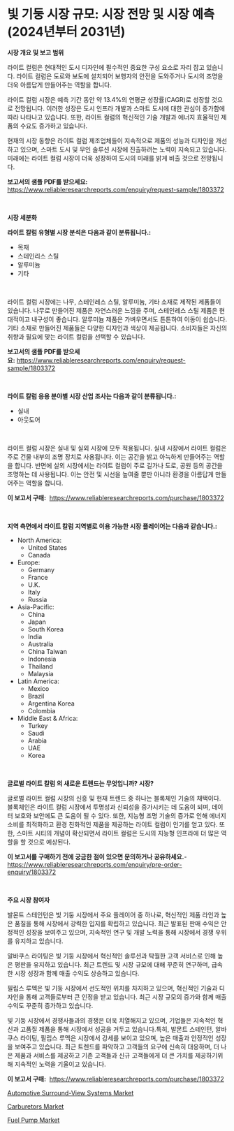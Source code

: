 <p><h1>빛 기둥 시장 규모: 시장 전망 및 시장 예측 (2024년부터 2031년)</h1></p><p><strong>시장 개요 및 보고 범위</strong></p>
<p><p>라이트 컬럼은 현대적인 도시 디자인에 필수적인 중요한 구성 요소로 자리 잡고 있습니다. 라이트 컬럼은 도로와 보도에 설치되어 보행자의 안전을 도와주거나 도시의 조명을 더욱 아름답게 만들어주는 역할을 합니다. </p><p>라이트 컬럼 시장은 예측 기간 동안 약 13.4%의 연평균 성장률(CAGR)로 성장할 것으로 전망됩니다. 이러한 성장은 도시 인프라 개발과 스마트 도시에 대한 관심이 증가함에 따라 나타나고 있습니다. 또한, 라이트 컬럼의 혁신적인 기술 개발과 에너지 효율적인 제품의 수요도 증가하고 있습니다. </p><p>현재의 시장 동향은 라이트 컬럼 제조업체들이 지속적으로 제품의 성능과 디자인을 개선하고 있으며, 스마트 도시 및 무인 솔루션 시장에 진출하려는 노력이 지속되고 있습니다. 미래에는 라이트 컬럼 시장이 더욱 성장하여 도시의 미래를 밝게 비출 것으로 전망됩니다.</p></p>
<p><strong>보고서의 샘플 PDF를 받으세요:</strong> <a href="https://www.reliableresearchreports.com/enquiry/request-sample/1803372">https://www.reliableresearchreports.com/enquiry/request-sample/1803372</a></p>
<p>&nbsp;</p>
<p><strong>시장 세분화</strong></p>
<p><strong>라이트 칼럼 유형별 시장 분석은 다음과 같이 분류됩니다.:</strong></p>
<p><ul><li>목재</li><li>스테인리스 스틸</li><li>알루미늄</li><li>기타</li></ul></p>
<p>&nbsp;</p>
<p><p>라이트 컬럼 시장에는 나무, 스테인레스 스틸, 알루미늄, 기타 소재로 제작된 제품들이 있습니다. 나무로 만들어진 제품은 자연스러운 느낌을 주며, 스테인레스 스틸 제품은 현대적이고 내구성이 좋습니다. 알루미늄 제품은 가벼우면서도 튼튼하여 이동이 쉽습니다. 기타 소재로 만들어진 제품들은 다양한 디자인과 색상이 제공됩니다. 소비자들은 자신의 취향과 필요에 맞는 라이트 컬럼을 선택할 수 있습니다.</p></p>
<p><strong>보고서의 샘플 PDF를 받으세요:</strong>&nbsp;<a href="https://www.reliableresearchreports.com/enquiry/request-sample/1803372">https://www.reliableresearchreports.com/enquiry/request-sample/1803372</a></p>
<p>&nbsp;</p>
<p><strong> 라이트 칼럼 응용 분야별 시장 산업 조사는 다음과 같이 분류됩니다.:</strong></p>
<p><ul><li>실내</li><li>아웃도어</li></ul></p>
<p>&nbsp;</p>
<p><p>라이트 컬럼 시장은 실내 및 실외 시장에 모두 적용됩니다. 실내 시장에서 라이트 컬럼은 주로 건물 내부의 조명 장치로 사용됩니다. 이는 공간을 밝고 아늑하게 만들어주는 역할을 합니다. 반면에 실외 시장에서는 라이트 컬럼이 주로 길가나 도로, 공원 등의 공간을 조명하는 데 사용됩니다. 이는 안전 및 시선을 높여줄 뿐만 아니라 환경을 아름답게 만들어주는 역할을 합니다.</p></p>
<p><strong>이 보고서 구매:</strong>&nbsp; <a href="https://www.reliableresearchreports.com/purchase/1803372">https://www.reliableresearchreports.com/purchase/1803372</a></p>
<p>&nbsp;</p>
<p><strong>지역 측면에서 라이트 칼럼 지역별로 이용 가능한 시장 플레이어는 다음과 같습니다.:</strong></p>
<p><ul>
    <li>
        North America:
        <ul>
            <li>United States</li>
            <li>Canada</li>
        </ul>
    </li>
    <li>
        Europe:
        <ul>
            <li>Germany</li>
            <li>France</li>
            <li>U.K.</li>
            <li>Italy</li>
            <li>Russia</li>
        </ul>
    </li>
    <li>
        Asia-Pacific:
        <ul>
            <li>China</li>
            <li>Japan</li>
            <li>South Korea</li>
            <li>India</li>
            <li>Australia</li>
            <li>China Taiwan</li>
            <li>Indonesia</li>
            <li>Thailand</li>
            <li>Malaysia</li>
        </ul>
    </li>
    <li>
        Latin America:
        <ul>
            <li>Mexico</li>
            <li>Brazil</li>
            <li>Argentina Korea</li>
            <li>Colombia</li>
        </ul>
    </li>
    <li>
        Middle East & Africa:
        <ul>
            <li>Turkey</li>
            <li>Saudi</li>
            <li>Arabia</li>
            <li>UAE</li>
            <li>Korea</li>
        </ul>
    </li>
    </ul></p>
<p>&nbsp;</p>
<p><strong>글로벌 라이트 칼럼 의 새로운 트렌드는 무엇입니까? 시장?</strong></p>
<p><p>글로벌 라이트 컬럼 시장의 신흥 및 현재 트렌드 중 하나는 블록체인 기술의 채택이다. 블록체인은 라이트 컬럼 시장에서 투명성과 신뢰성을 증가시키는 데 도움이 되며, 데이터 보호와 보안에도 큰 도움이 될 수 있다. 또한, 지능형 조명 기술의 증가로 인해 에너지 소비를 최적화하고 환경 친화적인 제품을 제공하는 라이트 컬럼이 인기를 얻고 있다. 또한, 스마트 시티의 개념이 확산되면서 라이트 컬럼은 도시의 지능형 인프라에 더 많은 역할을 할 것으로 예상된다.</p></p>
<p><strong>이 보고서를 구매하기 전에 궁금한 점이 있으면 문의하거나 공유하세요.</strong>- <a href="https://www.reliableresearchreports.com/enquiry/pre-order-enquiry/1803372">https://www.reliableresearchreports.com/enquiry/pre-order-enquiry/1803372</a></p>
<p>&nbsp;</p>
<p><strong>주요 시장 참여자</strong></p>
<p><p>발몬트 스테인턴은 빛 기둥 시장에서 주요 플레이어 중 하나로, 혁신적인 제품 라인과 높은 품질을 통해 시장에서 강력한 입지를 확립하고 있습니다. 최근 발표된 판매 수익은 안정적인 성장을 보여주고 있으며, 지속적인 연구 및 개발 노력을 통해 시장에서 경쟁 우위를 유지하고 있습니다.</p><p>알바쿠스 라이팅은 빛 기둥 시장에서 혁신적인 솔루션과 탁월한 고객 서비스로 인해 높은 평판을 유지하고 있습니다. 최근 트렌드 및 시장 규모에 대해 꾸준히 연구하며, 급속한 시장 성장과 함께 매출 수익도 상승하고 있습니다.</p><p>필립스 루멕은 빛 기둥 시장에서 선도적인 위치를 차지하고 있으며, 혁신적인 기술과 디자인을 통해 고객들로부터 큰 인정을 받고 있습니다. 최근 시장 규모의 증가와 함께 매출 수익도 꾸준히 증가하고 있습니다.</p><p>빛 기둥 시장에서 경쟁사들과의 경쟁은 더욱 치열해지고 있으며, 기업들은 지속적인 혁신과 고품질 제품을 통해 시장에서 성공을 거두고 있습니다.특히, 발몬트 스테인턴, 알바쿠스 라이팅, 필립스 루멕은 시장에서 강세를 보이고 있으며, 높은 매출과 안정적인 성장을 보여주고 있습니다. 최근 트렌드를 파악하고 고객들의 요구에 신속히 대응하며, 더 나은 제품과 서비스를 제공하고 기존 고객들과 신규 고객들에게 더 큰 가치를 제공하기위해 지속적인 노력을 기울이고 있습니다.</p></p>
<p><strong>이 보고서 구매:</strong>&nbsp;&nbsp;<a href="https://www.reliableresearchreports.com/purchase/1803372">https://www.reliableresearchreports.com/purchase/1803372</a></p>
<p><p><a href="https://github.com/mauripalmi/Market-Research-Report-List-2/blob/main/automotive-surround-view-systems-market.md">Automotive Surround-View Systems Market</a></p><p><a href="https://github.com/RoccoManning/Market-Research-Report-List-3/blob/main/carburetors-market.md">Carburetors Market</a></p><p><a href="https://github.com/gulaimolin/Market-Research-Report-List-3/blob/main/fuel-pump-market.md">Fuel Pump Market</a></p></p>
